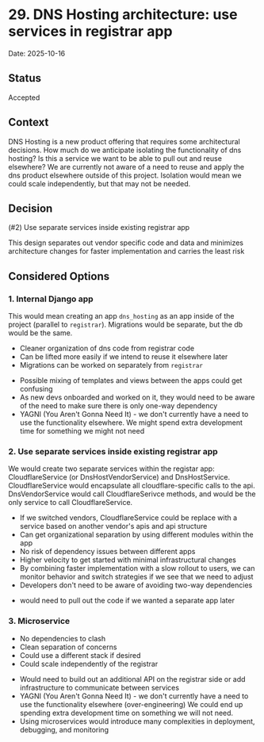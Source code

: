 # 29. DNS Hosting architecture: use services in registrar app

Date: 2025-10-16

## Status

Accepted

## Context

DNS Hosting is a new product offering that requires some architectural decisions. How much do we anticipate isolating the functionality of dns hosting? Is this a service we want to be able to pull out and reuse elsewhere? We are currently not aware of a need to reuse and apply the dns product elsewhere outside of this project. Isolation would mean we could scale independently, but that may not be needed.

## Decision

(#2) Use separate services inside existing registrar app

This design separates out vendor specific code and data and minimizes architecture changes for faster implementation and carries the least risk

## Considered Options



### 1. Internal Django app

This would mean creating an app `dns_hosting` as an app inside of the project (parallel to `registrar`). Migrations would be separate, but the db would be the same.

+ Cleaner organization of dns code from registrar code
+ Can be lifted more easily if we intend to reuse it elsewhere later
+ Migrations can be worked on separately from `registrar`

- Possible mixing of templates and views between the apps could get confusing
- As new devs onboarded and worked on it, they would need to be aware of the need to make sure there is only one-way dependency
- YAGNI (You Aren't Gonna Need It) - we don't currently have a need to use the functionality elsewhere. We might spend extra development time for something we might not need

### 2. Use separate services inside existing registrar app

We would create two separate services within the registar app: CloudflareService (or DnsHostVendorService) and DnsHostService. CloudflareService would encapsulate all cloudflare-specific calls to the api. DnsVendorService would call CloudflareSerivce methods, and would be the only service to call CloudflareService.

+ If we switched vendors, CloudflareService could be replace with a service based on another vendor's apis and api structure
+ Can get organizational separation by using different modules within the app
+ No risk of dependency issues between different apps
+ Higher velocity to get started with minimal infrastructural changes
+ By combining faster implementation with a slow rollout to users, we can monitor behavior and switch strategies if we see that we need to adjust
+ Developers don't need to be aware of avoiding two-way dependencies

- would need to pull out the code if we wanted a separate app later

### 3. Microservice

+ No dependencies to clash
+ Clean separation of concerns
+ Could use a different stack if desired
+ Could scale independently of the registrar

- Would need to build out an additional API on the registrar side or add infrastructure to communicate between services
-  YAGNI (You Aren't Gonna Need It) - we don't currently have a need to use the functionality elsewhere (over-engineering) We could end up spending extra development time on something we will not need.
- Using microservices would introduce many complexities in deployment, debugging, and monitoring
